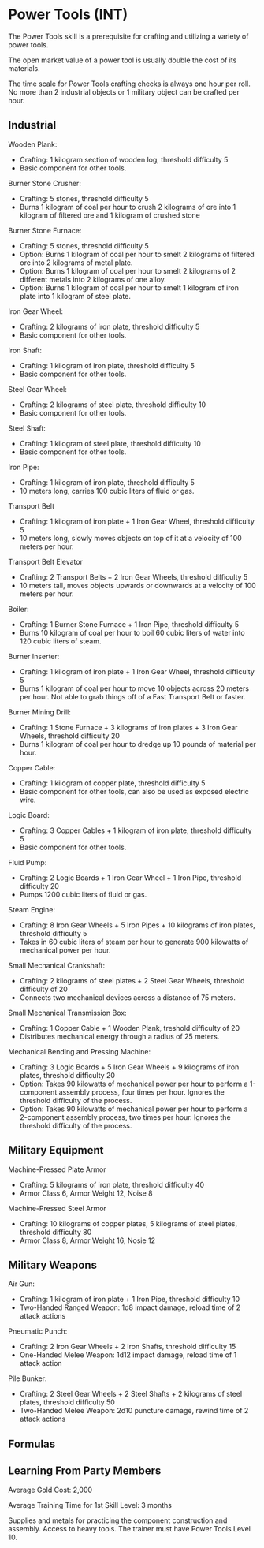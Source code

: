# Power Tools (INT)

The Power Tools skill is a prerequisite for crafting and utilizing a variety of power tools.

The open market value of a power tool is usually double the cost of its materials.

The time scale for Power Tools crafting checks is always one hour per roll. No more than 2 industrial objects or 1 military object can be crafted per hour.

## Industrial

Wooden Plank:

- Crafting: 1 kilogram section of wooden log, threshold difficulty 5
- Basic component for other tools.

Burner Stone Crusher:

- Crafting: 5 stones, threshold difficulty 5
- Burns 1 kilogram of coal per hour to crush 2 kilograms of ore into 1 kilogram of filtered ore and 1 kilogram of crushed stone

Burner Stone Furnace:

- Crafting: 5 stones, threshold difficulty 5
- Option: Burns 1 kilogram of coal per hour to smelt 2 kilograms of filtered ore into 2 kilograms of metal plate.
- Option: Burns 1 kilogram of coal per hour to smelt 2 kilograms of 2 different metals into 2 kilograms of one alloy.
- Option: Burns 1 kilogram of coal per hour to smelt 1 kilogram of iron plate into 1 kilogram of steel plate.

Iron Gear Wheel:

- Crafting: 2 kilograms of iron plate, threshold difficulty 5
- Basic component for other tools.

Iron Shaft:

- Crafting: 1 kilogram of iron plate, threshold difficulty 5
- Basic component for other tools.

Steel Gear Wheel:

- Crafting: 2 kilograms of steel plate, threshold difficulty 10
- Basic component for other tools.

Steel Shaft:

- Crafting: 1 kilogram of steel plate, threshold difficulty 10
- Basic component for other tools.

Iron Pipe:

- Crafting: 1 kilogram of iron plate, threshold difficulty 5
- 10 meters long, carries 100 cubic liters of fluid or gas.

Transport Belt

- Crafting: 1 kilogram of iron plate + 1 Iron Gear Wheel, threshold difficulty 5
- 10 meters long, slowly moves objects on top of it at a velocity of 100 meters per hour.

Transport Belt Elevator

- Crafting: 2 Transport Belts + 2 Iron Gear Wheels, threshold difficulty 5
- 10 meters tall, moves objects upwards or downwards at a velocity of 100 meters per hour.

Boiler:

- Crafting: 1 Burner Stone Furnace + 1 Iron Pipe, threshold difficulty 5
- Burns 10 kilogram of coal per hour to boil 60 cubic liters of water into 120 cubic liters of steam.

Burner Inserter:

- Crafting: 1 kilogram of iron plate + 1 Iron Gear Wheel, threshold difficulty 5
- Burns 1 kilogram of coal per hour to move 10 objects across 20 meters per hour. Not able to grab things off of a Fast Transport Belt or faster.

Burner Mining Drill:

- Crafting: 1 Stone Furnace + 3 kilograms of iron plates + 3 Iron Gear Wheels, threshold difficulty 20
- Burns 1 kilogram of coal per hour to dredge up 10 pounds of material per hour.

Copper Cable:

- Crafting: 1 kilogram of copper plate, threshold difficulty 5
- Basic component for other tools, can also be used as exposed electric wire.

Logic Board:

- Crafting: 3 Copper Cables + 1 kilogram of iron plate, threshold difficulty 5
- Basic component for other tools.

Fluid Pump:

- Crafting: 2 Logic Boards + 1 Iron Gear Wheel + 1 Iron Pipe, threshold difficulty 20
- Pumps 1200 cubic liters of fluid or gas.

Steam Engine:

- Crafting: 8 Iron Gear Wheels + 5 Iron Pipes + 10 kilograms of iron plates, threshold difficulty 5
- Takes in 60 cubic liters of steam per hour to generate 900 kilowatts of mechanical power per hour.

Small Mechanical Crankshaft:

- Crafting: 2 kilograms of steel plates + 2 Steel Gear Wheels, threshold difficulty of 20
- Connects two mechanical devices across a distance of 75 meters.

Small Mechanical Transmission Box:

- Crafting: 1 Copper Cable + 1 Wooden Plank, treshold difficulty of 20
- Distributes mechanical energy through a radius of 25 meters.

Mechanical Bending and Pressing Machine:

- Crafting: 3 Logic Boards + 5 Iron Gear Wheels + 9 kilograms of iron plates, threshold difficulty 20
- Option: Takes 90 kilowatts of mechanical power per hour to perform a 1-component assembly process, four times per hour. Ignores the threshold difficulty of the process.
- Option: Takes 90 kilowatts of mechanical power per hour to perform a 2-component assembly process, two times per hour. Ignores the threshold difficulty of the process.

## Military Equipment

Machine-Pressed Plate Armor

- Crafting: 5 kilograms of iron plate, threshold difficulty 40
- Armor Class 6, Armor Weight 12, Noise 8

Machine-Pressed Steel Armor

- Crafting: 10 kilograms of copper plates, 5 kilograms of steel plates, threshold difficulty 80
- Armor Class 8, Armor Weight 16, Nosie 12

## Military Weapons

Air Gun:

- Crafting: 1 kilogram of iron plate + 1 Iron Pipe, threshold difficulty 10
- Two-Handed Ranged Weapon: 1d8 impact damage, reload time of 2 attack actions

Pneumatic Punch:

- Crafting: 2 Iron Gear Wheels + 2 Iron Shafts, threshold difficulty 15
- One-Handed Melee Weapon: 1d12 impact damage, reload time of 1 attack action

Pile Bunker:

- Crafting: 2 Steel Gear Wheels + 2 Steel Shafts + 2 kilograms of steel plates, threshold difficulty 50
- Two-Handed Melee Weapon: 2d10 puncture damage, rewind time of 2 attack actions

## Formulas

## Learning From Party Members

Average Gold Cost: 2,000

Average Training Time for 1st Skill Level: 3 months

Supplies and metals for practicing the component construction and assembly. Access to heavy tools. The trainer must have Power Tools Level 10.
